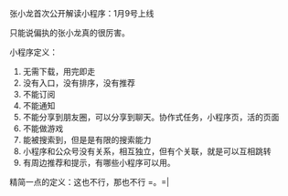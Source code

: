 张小龙首次公开解读小程序：1月9号上线

只能说偏执的张小龙真的很厉害。
小程序定义：

1. 无需下载，用完即走
2. 没有入口，没有排序，没有推荐
3. 不能订阅
4. 不能通知
5. 不能分享到朋友圈，可以分享到聊天。协作式任务，小程序页，活的页面
6. 不能做游戏
7. 能被搜索到，但是是有限的搜索能力
8. 小程序和公众号没有关系，相互独立，但有个关联，就是可以互相跳转
9. 有周边推荐和提示，有哪些小程序可以用。

精简一点的定义：这也不行，那也不行 =。=|

